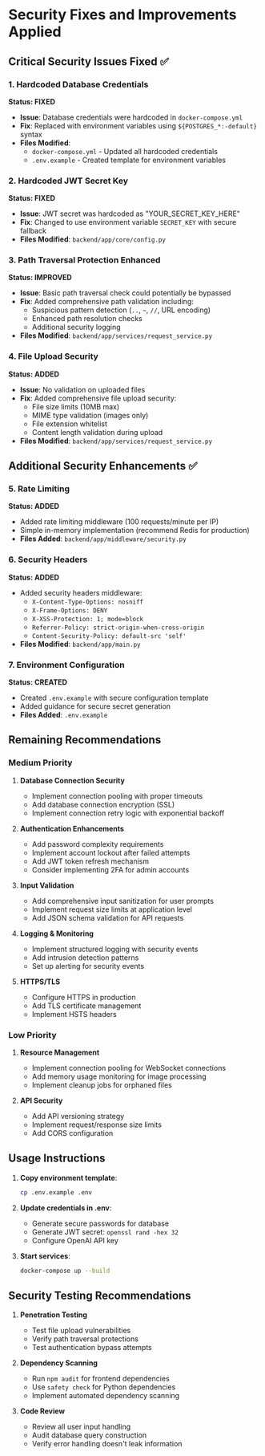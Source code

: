 # Security Fixes and Improvements Applied

## Critical Security Issues Fixed ✅

### 1. **Hardcoded Database Credentials** 
**Status: FIXED**
- **Issue**: Database credentials were hardcoded in `docker-compose.yml`
- **Fix**: Replaced with environment variables using `${POSTGRES_*:-default}` syntax
- **Files Modified**: 
  - `docker-compose.yml` - Updated all hardcoded credentials
  - `.env.example` - Created template for environment variables

### 2. **Hardcoded JWT Secret Key**
**Status: FIXED** 
- **Issue**: JWT secret was hardcoded as "YOUR_SECRET_KEY_HERE"
- **Fix**: Changed to use environment variable `SECRET_KEY` with secure fallback
- **Files Modified**: `backend/app/core/config.py`

### 3. **Path Traversal Protection Enhanced**
**Status: IMPROVED**
- **Issue**: Basic path traversal check could potentially be bypassed
- **Fix**: Added comprehensive path validation including:
  - Suspicious pattern detection (`..`, `~`, `//`, URL encoding)
  - Enhanced path resolution checks
  - Additional security logging
- **Files Modified**: `backend/app/services/request_service.py`

### 4. **File Upload Security**
**Status: ADDED**
- **Issue**: No validation on uploaded files
- **Fix**: Added comprehensive file upload security:
  - File size limits (10MB max)
  - MIME type validation (images only)
  - File extension whitelist
  - Content length validation during upload
- **Files Modified**: `backend/app/services/request_service.py`

## Additional Security Enhancements ✅

### 5. **Rate Limiting**
**Status: ADDED**
- Added rate limiting middleware (100 requests/minute per IP)
- Simple in-memory implementation (recommend Redis for production)
- **Files Added**: `backend/app/middleware/security.py`

### 6. **Security Headers**  
**Status: ADDED**
- Added security headers middleware:
  - `X-Content-Type-Options: nosniff`
  - `X-Frame-Options: DENY` 
  - `X-XSS-Protection: 1; mode=block`
  - `Referrer-Policy: strict-origin-when-cross-origin`
  - `Content-Security-Policy: default-src 'self'`
- **Files Modified**: `backend/app/main.py`

### 7. **Environment Configuration**
**Status: CREATED**
- Created `.env.example` with secure configuration template
- Added guidance for secure secret generation
- **Files Added**: `.env.example`

## Remaining Recommendations

### Medium Priority
1. **Database Connection Security**
   - Implement connection pooling with proper timeouts
   - Add database connection encryption (SSL)
   - Implement connection retry logic with exponential backoff

2. **Authentication Enhancements**
   - Add password complexity requirements
   - Implement account lockout after failed attempts
   - Add JWT token refresh mechanism
   - Consider implementing 2FA for admin accounts

3. **Input Validation**
   - Add comprehensive input sanitization for user prompts
   - Implement request size limits at application level
   - Add JSON schema validation for API requests

4. **Logging & Monitoring**
   - Implement structured logging with security events
   - Add intrusion detection patterns
   - Set up alerting for security events

5. **HTTPS/TLS**
   - Configure HTTPS in production
   - Add TLS certificate management
   - Implement HSTS headers

### Low Priority
1. **Resource Management**
   - Implement connection pooling for WebSocket connections
   - Add memory usage monitoring for image processing
   - Implement cleanup jobs for orphaned files

2. **API Security**
   - Add API versioning strategy
   - Implement request/response size limits
   - Add CORS configuration

## Usage Instructions

1. **Copy environment template**:
   ```bash
   cp .env.example .env
   ```

2. **Update credentials in .env**:
   - Generate secure passwords for database
   - Generate JWT secret: `openssl rand -hex 32`
   - Configure OpenAI API key

3. **Start services**:
   ```bash
   docker-compose up --build
   ```

## Security Testing Recommendations

1. **Penetration Testing**
   - Test file upload vulnerabilities
   - Verify path traversal protections
   - Test authentication bypass attempts

2. **Dependency Scanning**
   - Run `npm audit` for frontend dependencies
   - Use `safety check` for Python dependencies
   - Implement automated dependency scanning

3. **Code Review**
   - Review all user input handling
   - Audit database query construction
   - Verify error handling doesn't leak information